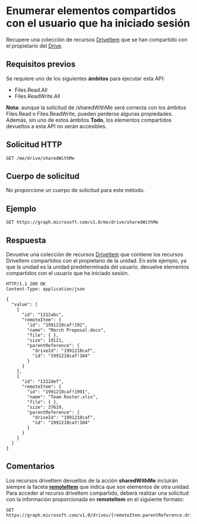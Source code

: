 # <a name="list-items-shared-with-the-signed-in-user"></a>Enumerar elementos compartidos con el usuario que ha iniciado sesión

Recupere una colección de recursos [DriveItem](../resources/driveitem.md) que se han compartido con el propietario del [Drive](../resources/drive.md).

## <a name="prerequisites"></a>Requisitos previos
Se requiere uno de los siguientes **ámbitos** para ejecutar esta API:

  * Files.Read.All
  * Files.ReadWrite.All

**Nota:** aunque la solicitud de /sharedWithMe será correcta con los ámbitos Files.Read o Files.ReadWrite, pueden perderse algunas propiedades. Además, sin uno de estos ámbitos **Todo**, los elementos compartidos devueltos a esta API no serán accesibles.

## <a name="http-request"></a>Solicitud HTTP

<!-- { "blockType": "ignored" } -->
```
GET /me/drive/sharedWithMe
```

## <a name="request-body"></a>Cuerpo de solicitud
No proporcione un cuerpo de solicitud para este método.

## <a name="example"></a>Ejemplo

<!-- { "blockType": "request", "name": "drive-sharedwithme", "scopes": "files.read" } -->
```http
GET https://graph.microsoft.com/v1.0/me/drive/sharedWithMe
```

## <a name="response"></a>Respuesta

Devuelve una colección de recursos [DriveItem](../resources/driveitem.md) que contiene los recursos DriveItem compartidos con el propietario de la unidad. En este ejemplo, ya que la unidad es la unidad predeterminada del usuario, devuelve elementos compartidos con el usuario que ha iniciado sesión.


<!-- { "blockType": "response", "@odata.type": "microsoft.graph.driveItem", "isCollection": true, "truncated": true } -->
```http
HTTP/1.1 200 OK
Content-Type: application/json

{
  "value": [
    {
      "id": "1312abc",
      "remoteItem": {
        "id": "1991210caf!192",
        "name": "March Proposal.docx",
        "file": { },
        "size": 19121,
        "parentReference": {
          "driveId": "1991210caf",
          "id": "1991210caf!104"
        }
      }
    },
    {
      "id": "1312def",
      "remoteItem": {
        "id": "1991210caf!1991",
        "name": "Team Roster.xlsx",
        "file": { },
        "size": 37619,
        "parentReference": {
          "driveId": "1991210caf",
          "id": "1991210caf!104"
        }
      }
    }
  ]
}
```

## <a name="remarks"></a>Comentarios

Los recursos driveItem devueltos de la acción **sharedWithMe** incluirán siempre la faceta [**remoteItem**](../resources/remoteitem.md) que indica que son elementos de otra unidad. Para acceder al recurso driveItem compartido, deberá realizar una solicitud con la información proporcionada en **remoteItem** en el siguiente formato:

<!-- {"blockType": "ignored"} -->
```http
GET https://graph.microsoft.com/v1.0/drives/{remoteItem.parentReference.driveId}/items/{remoteItem.id}
```

<!-- {
  "type": "#page.annotation",
  "description": "Retrieve a list of files shared with the signed-in user.",
  "keywords": "sharedWithMe onedrive shared files",
  "section": "documentation",
  "tocPath": "OneDrive/Drive/Shared with me"
} -->
